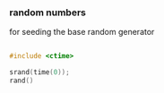 


### random numbers

for seeding the base random generator
```cpp

#include <ctime>

srand(time(0));
rand()
```
